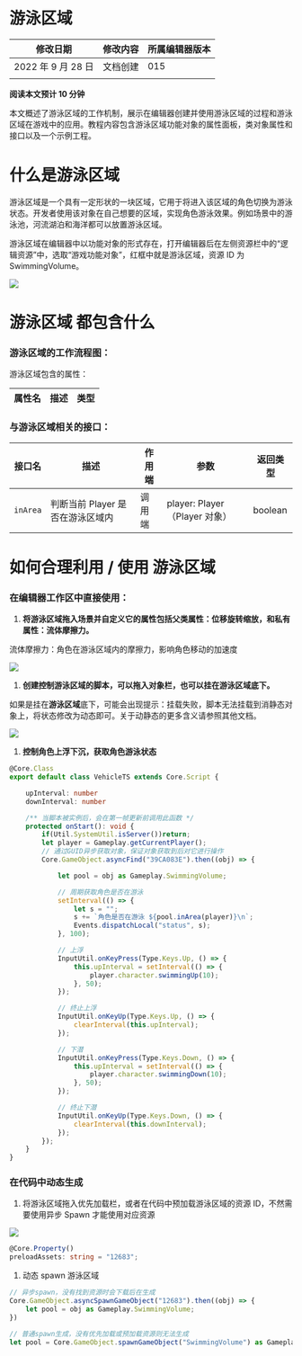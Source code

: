 # 游泳区域

| 修改日期           | 修改内容 | 所属编辑器版本 |
| ------------------ | -------- | -------------- |
| 2022 年 9 月 28 日 | 文档创建 | 015            |
|                    |          |                |

<strong>阅读本文预计 10 分钟</strong>

本文概述了游泳区域的工作机制，展示在编辑器创建并使用游泳区域的过程和游泳区域在游戏中的应用。教程内容包含游泳区域功能对象的属性面板，类对象属性和接口以及一个示例工程。

# 什么是游泳区域

游泳区域是一个具有一定形状的一块区域，它用于将进入该区域的角色切换为游泳状态。开发者使用该对象在自己想要的区域，实现角色游泳效果。例如场景中的游泳池，河流湖泊和海洋都可以放置游泳区域。

游泳区域在编辑器中以功能对象的形式存在，打开编辑器后在左侧资源栏中的“逻辑资源”中，选取“游戏功能对象”，红框中就是游泳区域，资源 ID 为 SwimmingVolume。

![](https://wstatic-a1.233leyuan.com/productdocs/static/boxcnklFus3V8nCK4WifzRBToth.png)

# 游泳区域 都包含什么

### 游泳区域的工作流程图：

游泳区域包含的属性：

| 属性名 | 描述 | 类型 |
| ------ | ---- | ---- |

### 与游泳区域相关的接口：

| 接口名   | 描述                             | 作用端 | 参数                          | 返回类型 |
| -------- | -------------------------------- | ------ | ----------------------------- | -------- |
| `inArea` | 判断当前 Player 是否在游泳区域内 | 调用端 | player: Player（Player 对象） | boolean  |

# 如何合理利用 / 使用 游泳区域

### 在编辑器工作区中直接使用：

1. <strong>将</strong><strong>游泳区域</strong><strong>拖入场景并自定义它的属性包括父类属性：位移旋转缩放，和</strong><strong>私有属性：流体摩擦力。</strong>

流体摩擦力：角色在游泳区域内的摩擦力，影响角色移动的加速度

![](https://wstatic-a1.233leyuan.com/productdocs/static/boxcnr8sJkckAKL6jAXzrLm2APh.png)

1. <strong>创建控制游泳区域的脚本，可以拖入对象栏，也可以挂在游泳区域底下。</strong>

如果是挂在<strong>游泳区域</strong>底下，可能会出现提示：挂载失败，脚本无法挂载到消静态对象上，将状态修改为动态即可。关于动静态的更多含义请参照其他文档。

![](https://wstatic-a1.233leyuan.com/productdocs/static/boxcn9hT5cYmMMIqI7WmoDMqxFd.png)

1. <strong>控制角色上浮下沉，获取角色游泳状态</strong>

```ts
@Core.Class
export default class VehicleTS extends Core.Script {

    upInterval: number
    downInterval: number

    /** 当脚本被实例后，会在第一帧更新前调用此函数 */
    protected onStart(): void {
        if(Util.SystemUtil.isServer())return;
        let player = Gameplay.getCurrentPlayer();
        // 通过GUID异步获取对象，保证对象获取到后对它进行操作
        Core.GameObject.asyncFind("39CA083E").then((obj) => {

            let pool = obj as Gameplay.SwimmingVolume;

            // 周期获取角色是否在游泳
            setInterval(() => {
                let s = "";
                s += `角色是否在游泳 ${pool.inArea(player)}\n`;
                Events.dispatchLocal("status", s);
            }, 100);

            // 上浮
            InputUtil.onKeyPress(Type.Keys.Up, () => {
                this.upInterval = setInterval(() => {
                    player.character.swimmingUp(10);
                }, 50);
            });

            // 终止上浮
            InputUtil.onKeyUp(Type.Keys.Up, () => {
                clearInterval(this.upInterval);
            });

            // 下潜
            InputUtil.onKeyPress(Type.Keys.Down, () => {
                this.upInterval = setInterval(() => {
                    player.character.swimmingDown(10);
                }, 50);
            });

            // 终止下潜
            InputUtil.onKeyUp(Type.Keys.Down, () => {
                clearInterval(this.downInterval);
            });
        });
    }
}
```

### 在代码中动态生成

1. 将游泳区域拖入优先加载栏，或者在代码中预加载游泳区域的资源 ID，不然需要使用异步 Spawn 才能使用对应资源

![](https://wstatic-a1.233leyuan.com/productdocs/static/boxcn215NoQaq16yYmMniS2xmKf.png)

```ts
@Core.Property()
preloadAssets: string = "12683";
```

1. 动态 spawn 游泳区域

```ts
// 异步spawn，没有找到资源时会下载后在生成
Core.GameObject.asyncSpawnGameObject("12683").then((obj) => {
    let pool = obj as Gameplay.SwimmingVolume;
})
```

```ts
// 普通spawn生成，没有优先加载或预加载资源则无法生成
let pool = Core.GameObject.spawnGameObject("SwimmingVolume") as Gameplay.SwimmingVolume;
```

#
